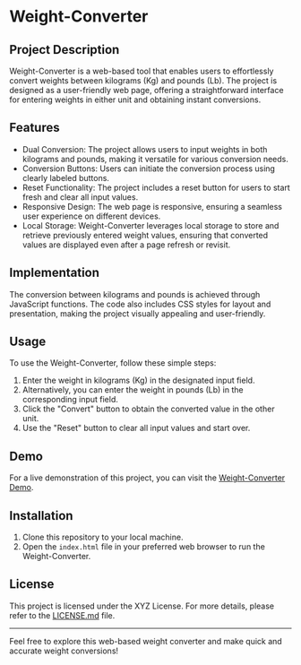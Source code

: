 # Weight-Converter

## Project Description

Weight-Converter is a web-based tool that enables users to effortlessly convert weights between kilograms (Kg) and pounds (Lb). The project is designed as a user-friendly web page, offering a straightforward interface for entering weights in either unit and obtaining instant conversions.

## Features

- Dual Conversion: The project allows users to input weights in both kilograms and pounds, making it versatile for various conversion needs.
- Conversion Buttons: Users can initiate the conversion process using clearly labeled buttons.
- Reset Functionality: The project includes a reset button for users to start fresh and clear all input values.
- Responsive Design: The web page is responsive, ensuring a seamless user experience on different devices.
- Local Storage: Weight-Converter leverages local storage to store and retrieve previously entered weight values, ensuring that converted values are displayed even after a page refresh or revisit.

## Implementation

The conversion between kilograms and pounds is achieved through JavaScript functions. The code also includes CSS styles for layout and presentation, making the project visually appealing and user-friendly.

## Usage

To use the Weight-Converter, follow these simple steps:
1. Enter the weight in kilograms (Kg) in the designated input field.
2. Alternatively, you can enter the weight in pounds (Lb) in the corresponding input field.
3. Click the "Convert" button to obtain the converted value in the other unit.
4. Use the "Reset" button to clear all input values and start over.

## Demo

For a live demonstration of this project, you can visit the [Weight-Converter Demo](https://example.com).

## Installation

1. Clone this repository to your local machine.
2. Open the `index.html` file in your preferred web browser to run the Weight-Converter.

## License

This project is licensed under the XYZ License. For more details, please refer to the [LICENSE.md](LICENSE.md) file.

---

Feel free to explore this web-based weight converter and make quick and accurate weight conversions!
